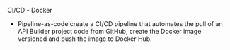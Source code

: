 
CI/CD - Docker 
* Pipeline-as-code
create a CI/CD pipeline that automates the pull of an API Builder project code from GitHub, 
create the Docker image versioned and  push the image to Docker Hub.
